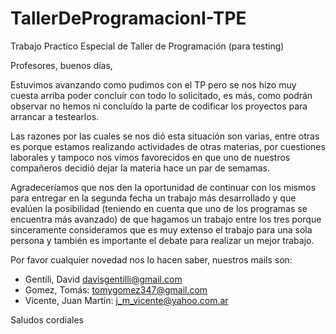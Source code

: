 # TallerDeProgramacionI-TPE
Trabajo Practico Especial de Taller de Programación (para testing)

Profesores, buenos días,

Estuvimos avanzando como pudimos con el TP pero se nos hizo muy cuesta arriba poder concluír con todo lo solicitado, es más,
como podrán observar no hemos ni concluído la parte de codificar los proyectos para arrancar a testearlos.

Las razones por las cuales se nos dió esta situación son varias, entre otras es porque estamos realizando actividades de otras
materias, por cuestiones laborales y tampoco nos vimos favorecidos en que uno de nuestros compañeros decidió dejar la materia hace un
par de semamas.

Agradeceríamos que nos den la oportunidad de continuar con los mismos para entregar en la segunda fecha un trabajo más desarrollado
y que evalúen la posibilidad (teniendo en cuenta que uno de los programas se encuentra más avanzado) de que hagamos un trabajo entre
los tres porque sinceramente consideramos que es muy extenso el trabajo para una sola persona y también es importante el debate para
realizar un mejor trabajo.

Por favor cualquier novedad nos lo hacen saber, nuestros mails son:
* Gentili, David          davisgentilli@gmail.com
* Gomez, Tomás:           tomygomez347@gmail.com
* Vicente, Juan Martín:   j_m_vicente@yahoo.com.ar

Saludos cordiales
